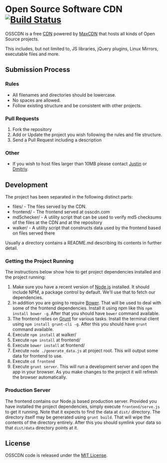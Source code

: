# Open Source Software CDN [![Build Status](https://travis-ci.org/MaxCDN/osscdn.png?branch=master)](https://travis-ci.org/MaxCDN/osscdn)

OSSCDN is a free [CDN](http://en.wikipedia.org/wiki/Content_delivery_network)
powered by [MaxCDN](http://www.maxcdn.com) that hosts all kinds of Open Source projects.

This includes, but not limited to, JS libraries, jQuery plugins, Linux Mirrors,
executable files and more.


## Submission Process

### Rules

* All filenames and directories should be lowercase.
* No spaces are allowed.
* Follow existing structure and be consistent with other projects.

### Pull Requests
1. Fork the repository
2. Add or Update the project you wish following the rules and file structure.
3. Send a Pull Request including a description

### Other
* If you wish to host files larger than 10MB please contact [Justin](https://github.com/jdorfman) or [Dmitriy](https://github.com/jimaek).


## Development

The project has been separated in the following distinct parts:

* files/ - The files served by the CDN.
* frontend/ - The frontend served at osscdn.com
* md5checker/ - A utility script that can be used to verify md5 checksums of the files at the CDN and at the repository
* walker/ - A utility script that constructs data used by the frontend based on files served there

Usually a directory contains a README.md describing its contents in further detail.

### Getting the Project Running

The instructions below show how to get project dependencies installed and the project running:

1. Make sure you have a recent version of [Node.js](http://nodejs.org/) installed. It should include NPM, a package control by default. We'll use that to fetch our dependencies.
2. In addition you are going to require [Bower](http://bower.io/). That will be used to deal with some of the frontend dependencies. Install it using npm like this `npm install bower -g`. After that you should have `bower` command available.
3. The frontend relies on [Grunt](http://gruntjs.com/) for various tasks. Install the terminal client using `npm install grunt-cli -g`. After this you should have `grunt` command available.
4. Execute `npm install` at walker/
5. Execute `npm install` at frontend/
6. Execute `bower install` at frontend/
7. Execute `node ./generate_data.js` at project root. This will output some data for frontend to use.
8. Execute `cd frontend`
9. Execute `grunt server`. This will run a development server and open the app in your browser. As you make changes to the project it will refresh the browser automatically.

### Production Server

The frontend contains our Node.js based production server. Provided you have installed the project dependencies, simply execute `frontend/serve.js` to get it running. Note that it expects to find the data at `dist/` directory. The directory itself may be generated using `grunt build`. That will wipe the contents of the directory entirely. After this you should symlink your data so that `dist/data` directory points at it.


## License

OSSCDN code is released under the [MIT License](/LICENSE).
